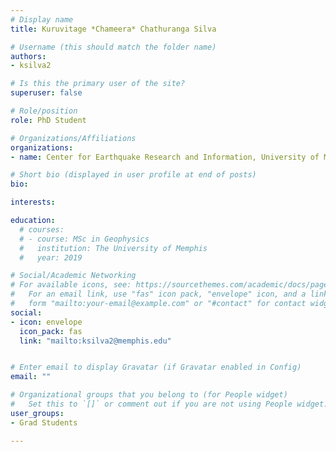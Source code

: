 ```yaml
---
# Display name
title: Kuruvitage *Chameera* Chathuranga Silva

# Username (this should match the folder name)
authors:
- ksilva2

# Is this the primary user of the site?
superuser: false

# Role/position
role: PhD Student

# Organizations/Affiliations
organizations:
- name: Center for Earthquake Research and Information, University of Memphis

# Short bio (displayed in user profile at end of posts)
bio: 

interests:

education:
  # courses:
  # - course: MSc in Geophysics
  #   institution: The University of Memphis
  #   year: 2019

# Social/Academic Networking
# For available icons, see: https://sourcethemes.com/academic/docs/page-builder/#icons
#   For an email link, use "fas" icon pack, "envelope" icon, and a link in the
#   form "mailto:your-email@example.com" or "#contact" for contact widget.
social:
- icon: envelope
  icon_pack: fas
  link: "mailto:ksilva2@memphis.edu"


# Enter email to display Gravatar (if Gravatar enabled in Config)
email: ""

# Organizational groups that you belong to (for People widget)
#   Set this to `[]` or comment out if you are not using People widget.
user_groups:
- Grad Students

---
```

